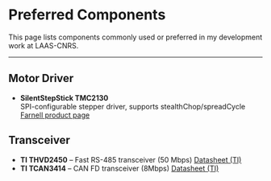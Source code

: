 
# Preferred Components

This page lists components commonly used or preferred in my development work at LAAS-CNRS.  

---

## Motor Driver

- **SilentStepStick TMC2130**  
  SPI-configurable stepper driver, supports stealthChop/spreadCycle  
  [Farnell product page](https://fr.farnell.com/trinamic/tmc-silentstepstick-spi/carte-driver-moteur-pas-a-pas/dp/2822154)



## Transceiver

- **TI THVD2450** – Fast RS-485 transceiver (50 Mbps)
  [Datasheet (TI)](https://www.ti.com/lit/ds/symlink/thvd2450.pdf)
- **TI TCAN3414** – CAN FD transceiver (8Mbps)
  [Datasheet (TI)](https://www.ti.com/lit/ds/symlink/tcan3414.pdf)
